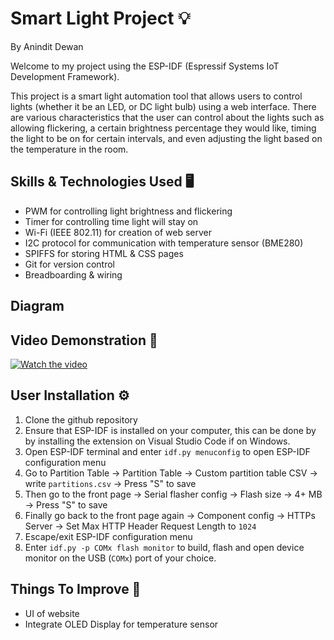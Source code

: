 # Smart Light Project 💡
By Anindit Dewan

Welcome to my project using the ESP-IDF (Espressif Systems IoT Development Framework). 

This project is a smart light automation tool that allows users to control lights (whether it be an LED, or DC light bulb) using a web interface. There are various characteristics that the user can control about the lights such as allowing flickering, a certain brightness percentage they would like, timing the light to be on for certain intervals, and even adjusting the light based on the temperature in the room. 

## Skills & Technologies Used 🖥️
* PWM for controlling light brightness and flickering  
* Timer for controlling time light will stay on
* Wi-Fi (IEEE 802.11) for creation of web server 
* I2C protocol for communication with temperature sensor (BME280) 
* SPIFFS for storing HTML & CSS pages  
* Git for version control
* Breadboarding & wiring 

## Diagram


## Video Demonstration 🎥
[![Watch the video](https://i9.ytimg.com/vi/U94yFOsOFqo/mqdefault.jpg?v=685f0139&sqp=CKCD_MIG&rs=AOn4CLDL8J9zJWDM4vXsjGC30Pri4tqNeg)](https://www.youtube.com/watch?v=U94yFOsOFqo)

## User Installation ⚙️
1. Clone the github repository 
2. Ensure that ESP-IDF is installed on your computer, this can be done by by installing the extension on Visual Studio Code if on Windows. 
3. Open ESP-IDF terminal and enter `idf.py menuconfig` to open ESP-IDF configuration menu 
4. Go to Partition Table → Partition Table → Custom partition table CSV → write `partitions.csv` → Press "S" to save 
5. Then go to the front page → Serial flasher config → Flash size → 4+ MB → Press "S" to save 
6. Finally go back to the front page again → Component config → HTTPs Server → Set Max HTTP Header Request Length to `1024`
7. Escape/exit ESP-IDF configuration menu 
8. Enter `idf.py -p COMx flash monitor` to build, flash and open device monitor on the USB (`COMx`) port of your choice. 

## Things To Improve 🔨  
* UI of website 
* Integrate OLED Display for temperature sensor 